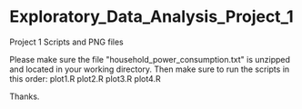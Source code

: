# Exploratory_Data_Analysis_Project_1
Project 1 Scripts and PNG files 

Please make sure the file "household_power_consumption.txt" is unzipped and located in your 
working directory.  Then make sure to run the scripts in this order:
plot1.R
plot2.R
plot3.R
plot4.R

Thanks.
